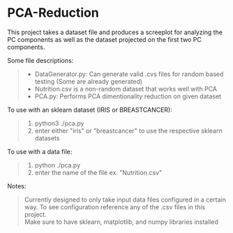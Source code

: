 # PCA-Reduction
This project takes a dataset file and produces a screeplot for analyzing the PC components as well as the dataset projected on the first two PC components.


Some file descriptions: 
 >  - DataGenerator.py: Can generate valid .cvs files for random based testing (Some are already generated)
 >  - Nutrition.csv is a non-random dataset that works well with PCA
 >  - PCA.py: Performs PCA dimentionality reduction on given dataset

     
To use with an sklearn dataset (IRIS or BREASTCANCER): 
 > 1. python3 ./pca.py
 > 2. enter either "iris" or "breastcancer" to use the respective sklearn datasets


To use with a data file: 
> 1. python ./pca.py 
> 2. enter the name of the file ex. "Nutrition.csv"
  
Notes: 

> Currently designed to only take input data files configured in a certain way. To see configuration reference any of the .csv files in this project.  
> Make sure to have sklearn, matplotlib, and numpy libraries installed 






